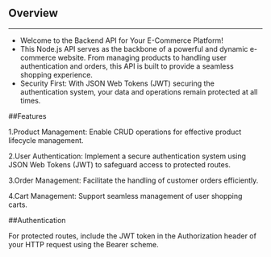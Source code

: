 ## Overview
---
- Welcome to the Backend API for Your E-Commerce Platform!
- This Node.js API serves as the backbone of a powerful and dynamic e-commerce website. From managing products to handling user authentication and orders, this API is built to provide a seamless shopping experience.
- Security First: With JSON Web Tokens (JWT) securing the authentication system, your data and operations remain protected at all times.

 ##Features

1.Product Management: Enable CRUD operations for effective product lifecycle management.

2.User Authentication: Implement a secure authentication system using JSON Web Tokens (JWT) to safeguard access to protected routes.

3.Order Management: Facilitate the handling of customer orders efficiently.

4.Cart Management: Support seamless management of user shopping carts.


##Authentication

For protected routes, include the JWT token in the Authorization header of your HTTP request using the Bearer scheme.
